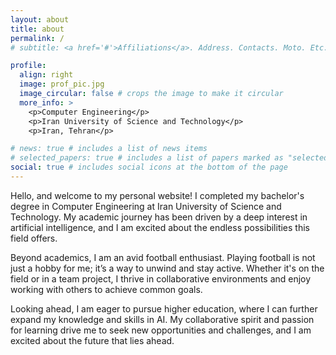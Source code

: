```yaml
---
layout: about
title: about
permalink: /
# subtitle: <a href='#'>Affiliations</a>. Address. Contacts. Moto. Etc.

profile:
  align: right
  image: prof_pic.jpg
  image_circular: false # crops the image to make it circular
  more_info: >
    <p>Computer Engineering</p>
    <p>Iran University of Science and Technology</p>
    <p>Iran, Tehran</p>

# news: true # includes a list of news items
# selected_papers: true # includes a list of papers marked as "selected={true}"
social: true # includes social icons at the bottom of the page
---
```


Hello, and welcome to my personal website! I completed my bachelor's degree in Computer Engineering at Iran University of Science and Technology. My academic journey has been driven by a deep interest in artificial intelligence, and I am excited about the endless possibilities this field offers.

Beyond academics, I am an avid football enthusiast. Playing football is not just a hobby for me; it’s a way to unwind and stay active. Whether it's on the field or in a team project, I thrive in collaborative environments and enjoy working with others to achieve common goals.

Looking ahead, I am eager to pursue higher education, where I can further expand my knowledge and skills in AI. My collaborative spirit and passion for learning drive me to seek new opportunities and challenges, and I am excited about the future that lies ahead.
